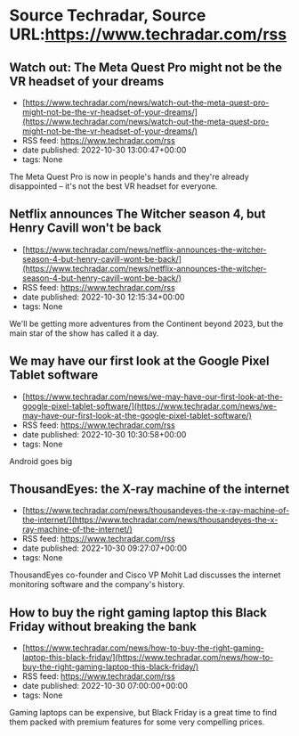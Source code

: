 # Source Techradar, Source URL:https://www.techradar.com/rss

## Watch out: The Meta Quest Pro might not be the VR headset of your dreams
 - [https://www.techradar.com/news/watch-out-the-meta-quest-pro-might-not-be-the-vr-headset-of-your-dreams/](https://www.techradar.com/news/watch-out-the-meta-quest-pro-might-not-be-the-vr-headset-of-your-dreams/)
 - RSS feed: https://www.techradar.com/rss
 - date published: 2022-10-30 13:00:47+00:00
 - tags: None

The Meta Quest Pro is now in people's hands and they're already disappointed – it's not the best VR headset for everyone.

## Netflix announces The Witcher season 4, but Henry Cavill won't be back
 - [https://www.techradar.com/news/netflix-announces-the-witcher-season-4-but-henry-cavill-wont-be-back/](https://www.techradar.com/news/netflix-announces-the-witcher-season-4-but-henry-cavill-wont-be-back/)
 - RSS feed: https://www.techradar.com/rss
 - date published: 2022-10-30 12:15:34+00:00
 - tags: None

We'll be getting more adventures from the Continent beyond 2023, but the main star of the show has called it a day.

## We may have our first look at the Google Pixel Tablet software
 - [https://www.techradar.com/news/we-may-have-our-first-look-at-the-google-pixel-tablet-software/](https://www.techradar.com/news/we-may-have-our-first-look-at-the-google-pixel-tablet-software/)
 - RSS feed: https://www.techradar.com/rss
 - date published: 2022-10-30 10:30:58+00:00
 - tags: None

Android goes big

## ThousandEyes: the X-ray machine of the internet
 - [https://www.techradar.com/news/thousandeyes-the-x-ray-machine-of-the-internet/](https://www.techradar.com/news/thousandeyes-the-x-ray-machine-of-the-internet/)
 - RSS feed: https://www.techradar.com/rss
 - date published: 2022-10-30 09:27:07+00:00
 - tags: None

ThousandEyes co-founder and Cisco VP Mohit Lad discusses the internet monitoring software and the company's history.

## How to buy the right gaming laptop this Black Friday without breaking the bank
 - [https://www.techradar.com/news/how-to-buy-the-right-gaming-laptop-this-black-friday/](https://www.techradar.com/news/how-to-buy-the-right-gaming-laptop-this-black-friday/)
 - RSS feed: https://www.techradar.com/rss
 - date published: 2022-10-30 07:00:00+00:00
 - tags: None

Gaming laptops can be expensive, but Black Friday is a great time to find them packed with premium features for some very compelling prices.
